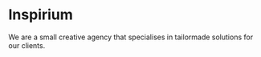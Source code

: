 # Inspirium

We are a small creative agency that specialises in tailormade solutions for our clients.

